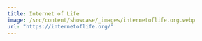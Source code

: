 ```yaml
---
title: Internet of Life
image: /src/content/showcase/_images/internetoflife.org.webp
url: "https://internetoflife.org/"
---
```

